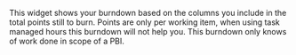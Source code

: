 This widget shows your burndown based on the columns you include in the total points still to burn. Points are only per working item, when using task managed hours this burndown will not help you. This burndown only knows of work done in scope of a PBI.